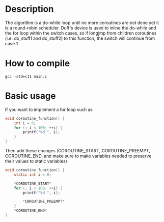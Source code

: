 
# Description
The algorithm is a do-while loop until no more coroutines are not done yet
it is a round-robin scheduler.
Duff's device is used to inline the do-while and the for loop within the switch cases, so if
longjmp from children coroutines (i.e. do_stuff1 and do_stuff2) to this function, the switch will continue from case 1


# How to compile
`gcc -std=c11 main.c`


# Basic usage
If you want to implement a for loop such as
```C
void coroutine_function() {
	int i = 0;
	for (; i < 100; ++i) {
		printf("%d ", i);
	}
}
```

Then add these changes (COROUTINE_START, COROUTINE_PREEMPT, COROUTINE_END, and make sure to make variables needed to preserve their values to static variables)
```C
void coroutine_function() {
	static int i = 0;

	*COROUTINE_START*
	for (; i < 100; ++i) {
		printf("%d ", i);

		*COROUTINE_PREEMPT*
	}
	*COROUTINE_END*
}
```